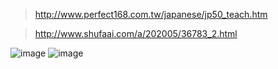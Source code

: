 > http://www.perfect168.com.tw/japanese/jp50_teach.htm


> http://www.shufaai.com/a/202005/36783_2.html

![image](https://user-images.githubusercontent.com/24636279/120253434-e0221380-c2b9-11eb-88ce-4c241a4a1995.png)
![image](https://user-images.githubusercontent.com/24636279/120253487-11024880-c2ba-11eb-8e68-22069a89322b.png)
